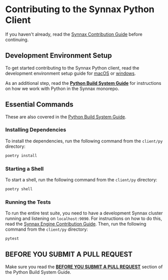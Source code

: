 # Contributing to the Synnax Python Client

If you haven't already, read the [Synnax Contribution Guide](../../docs/CONTRIBUTING.md)
before continuing.

## Development Environment Setup

To get started contributing to the Synnax Python client, read the development
environment setup guide for [macOS](../../docs/tech/setup-macos.md) or
[windows](../../docs/tech/setup-windows.md).

As an additional step, read the
**[Python Build System Guide](../../docs/tech/python/python.md)** for instructions on
how we work with Python in the Synnax monorepo.

## Essential Commands

These are also covered in the
[Python Build System Guide](../../docs/tech/python/python.md).

### Installing Dependencies

To install the dependencies, run the following command from the `client/py` directory:

```bash
poetry install
```

### Starting a Shell

To start a shell, run the following command from the `client/py` directory:

```bash
poetry shell
```

### Running the Tests

To run the entire test suite, you need to have a development Synnax cluster running and
listening on `localhost:9090`. For instructions on how to do this, read the
[Synnax Engine Contribution Guide](../../core/CONTRIBUTING.md). Then, run the following
command from the `client/py` directory:

```bash
pytest
```

## BEFORE YOU SUBMIT A PULL REQUEST

Make sure you read the
**[BEFORE YOU SUBMIT A PULL REQUEST](../../docs/tech/python/python.md#before-you-submit-a-pull-request)**
section of the Python Build System Guide.

